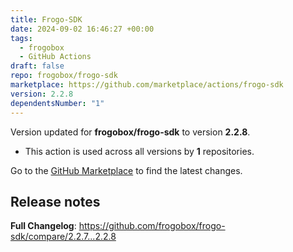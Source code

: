 ```yaml
---
title: Frogo-SDK
date: 2024-09-02 16:46:27 +00:00
tags:
  - frogobox
  - GitHub Actions
draft: false
repo: frogobox/frogo-sdk
marketplace: https://github.com/marketplace/actions/frogo-sdk
version: 2.2.8
dependentsNumber: "1"
---
```



Version updated for **frogobox/frogo-sdk** to version **2.2.8**.
- This action is used across all versions by **1** repositories.

Go to the [GitHub Marketplace](https://github.com/marketplace/actions/frogo-sdk) to find the latest changes.

## Release notes

**Full Changelog**: https://github.com/frogobox/frogo-sdk/compare/2.2.7...2.2.8
